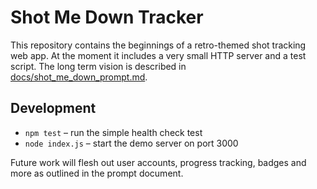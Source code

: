 # Shot Me Down Tracker

This repository contains the beginnings of a retro-themed shot tracking web app. At the moment it includes a very small HTTP server and a test script. The long term vision is described in [docs/shot_me_down_prompt.md](docs/shot_me_down_prompt.md).

## Development

- `npm test` – run the simple health check test
- `node index.js` – start the demo server on port 3000

Future work will flesh out user accounts, progress tracking, badges and more as outlined in the prompt document.
